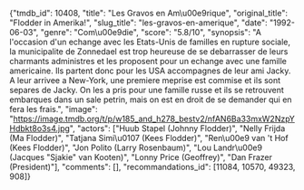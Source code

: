 {"tmdb_id": 10408, "title": "Les Gravos en Am\u00e9rique", "original_title": "Flodder in Amerika!", "slug_title": "les-gravos-en-amerique", "date": "1992-06-03", "genre": "Com\u00e9die", "score": "5.8/10", "synopsis": "A l'occasion d'un echange avec les Etats-Unis de familles en rupture sociale, la municipalite de Zonnedael est trop heureuse de se debarrasser de leurs charmants administres et les proposent pour un echange avec une famille americaine. Ils partent donc pour les USA accompagnes de leur ami Jacky. A leur arrivee a New-York, une premiere meprise est commise et ils sont separes de Jacky. On les a pris pour une famille russe et ils se retrouvent embarques dans un sale petrin, mais on est en droit de se demander qui en fera les frais.", "image": "https://image.tmdb.org/t/p/w185_and_h278_bestv2/nfAN6Ba33mxW2NzpYHdbkt8o3s4.jpg", "actors": ["Huub Stapel (Johnny Flodder)", "Nelly Frijda (Ma Flodder)", "Tatjana Simi\u0107 (Kees Flodder)", "Ren\u00e9 van 't Hof (Kees Flodder)", "Jon Polito (Larry Rosenbaum)", "Lou Landr\u00e9 (Jacques \"Sjakie\" van Kooten)", "Lonny Price (Geoffrey)", "Dan Frazer (President)"], "comments": [], "recommandations_id": [11084, 10570, 49323, 908]}